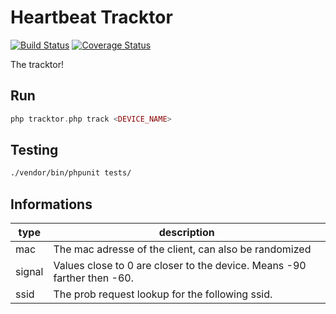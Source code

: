# Heartbeat Tracktor

[![Build Status](https://travis-ci.org/indielab/tracktor.svg?branch=master)](https://travis-ci.org/indielab/tracktor)
[![Coverage Status](https://coveralls.io/repos/github/indielab/tracktor/badge.svg?branch=master)](https://coveralls.io/github/indielab/tracktor?branch=master)

The tracktor!

## Run

```php
php tracktor.php track <DEVICE_NAME>
```

## Testing

```sh
./vendor/bin/phpunit tests/
```

## Informations

|type|description
|----|-----------
|mac|The mac adresse of the client, can also be randomized
|signal|Values close to 0 are closer to the device. Means -90 farther then -60.
|ssid|The prob request lookup for the following ssid.